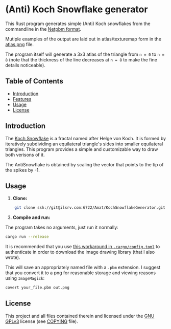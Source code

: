 # (Anti) Koch Snowflake generator

This Rust program generates simple (Anti) Koch snowflakes from the commandline in the
[Netpbm format](https://en.wikipedia.org/wiki/Netpbm).

Mutiple examples of the output are laid out in atlas/texturemap form in the [atlas.png](atlas.png) file.

The program itself will generate a 3x3 atlas of the triangle from `n = 0` to `n = 8` (note
that the thickness of the line decreases at `n = 8` to make the fine details noticeable).

## Table of Contents

- [Introduction](#introduction)
- [Features](#features)
- [Usage](#usage)
- [License](#license)

## Introduction

The [Koch Snowflake](https://en.wikipedia.org/wiki/Koch_snowflake) is a fractal named after Helge von Koch. It is formed by iteratively subdividing an equilateral triangle's sides into smaller equilateral triangles. This program provides a simple and customizable way to draw both verisons of it.

The AntiSnowflake is obtained by scaling the vector that points to the tip of the spikes by -1.

## Usage

1. **Clone:**

```bash
    git clone ssh://git@ilsrv.com:6722/Amat/KochSnowflakeGenerator.git
```

3. **Compile and run:**

The program takes no arguments, just run it normally:
```bash
cargo run --release
```

It is recommended that you use [this workaround in `.cargo/config.toml`](https://github.com/rust-lang/cargo/issues/2078) to authenticate in order to download the image drawing library (that I also wrote).

This will save an appropriately named file with a `.pbm` extension. I suggest that you convert it to a png for reasonable storage and viewing reasons using `ImageMagick`:

```bash
covert your_file.pbm out.png
```


## License

This project and all files contained therein and licensed under the [GNU GPLv3](https://www.gnu.org/licenses/gpl-3.0.txt) license (see [COPYING](COPYING) file).
